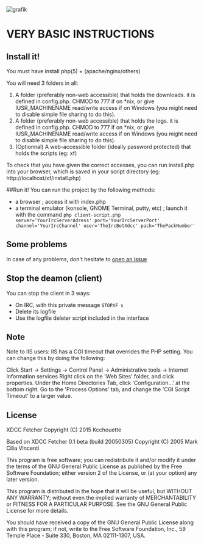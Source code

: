 ![grafik](https://github.com/FredericFF/FFFix/assets/168547990/ffec2af0-c754-4355-a6b3-2857f6daea6d)

# VERY BASIC INSTRUCTIONS

## Install it!

You must have install php(5) + (apache/nginx/others)

You will need 3 folders in all:

1. A folder (preferably non-web accessible) that holds the downloads. it is defined in config.php. CHMOD to 777 if on *nix, or give IUSR_MACHINENAME read/write access if on Windows (you might need to disable simple file sharing to do this).
2. A folder (preferably non-web accessible) that holds the logs. it is defined in config.php. CHMOD to 777 if on *nix, or give IUSR_MACHINENAME read/write access if on Windows (you might need to disable simple file sharing to do this).
3. (Optionnal) A web-accessible folder (ideally password protected) that holds the scripts (eg: xf)

To check that you have given the correct accesses, you can run install.php into your browser, which is saved in your script directory (eg: http://localhost/xf/install.php)

##Run it!
You can run the project by the following methods:
* a browser ; access it with index.php
* a terminal emulator (konsole, GNOME Terminal, putty, etc) ; launch it with the command ``php client-script.php server='YourIrcServerAdress' port='YourIrcServerPort' channel='YourIrcChannel' user='TheIrcBotXdcc' pack='ThePackNumber'``

## Some problems

In case of any problems, don't hesitate to [open an issue](https://github.com/Kcchouette/XDCC-fetcher/issues/new)

## Stop the deamon (client)

You can stop the client in 3 ways:
* On IRC, with this private message ``STOPXF s``
* Delete its logfile
* Use the logfile deleter script included in the interface

## Note

Note to IIS users:
IIS has a CGI timeout that overrides the PHP setting. You can change this by doing the following:

Click Start -> Settings -> Control Panel -> Administrative tools -> Internet Information services
Right click on the 'Web Sites' folder, and click properties.
Under the Home Directories Tab, click 'Configuration...' at the bottom right.
Go to the 'Process Options' tab, and change the 'CGI Script Timeout' to a larger value.

## License

XDCC Fetcher
Copyright (C) 2015 Kcchouette

Based on XDCC Fetcher 0.1 beta (build 20050305)
Copyright (C) 2005  Mark Cilia Vincenti

This program is free software; you can redistribute it and/or
modify it under the terms of the GNU General Public License
as published by the Free Software Foundation; either version 2
of the License, or (at your option) any later version.

This program is distributed in the hope that it will be useful,
but WITHOUT ANY WARRANTY; without even the implied warranty of
MERCHANTABILITY or FITNESS FOR A PARTICULAR PURPOSE.  See the
GNU General Public License for more details.

You should have received a copy of the GNU General Public License
along with this program; if not, write to the Free Software
Foundation, Inc., 59 Temple Place - Suite 330, Boston, MA  02111-1307, USA.
